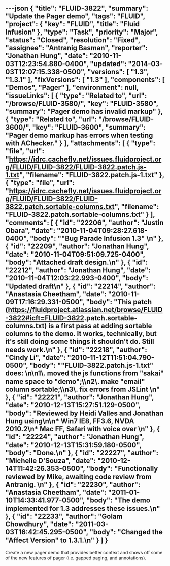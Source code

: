 ---json
{
  "title": "FLUID-3822",
  "summary": "Update the Pager demo",
  "tags": "FLUID",
  "project": {
    "key": "FLUID",
    "title": "Fluid Infusion"
  },
  "type": "Task",
  "priority": "Major",
  "status": "Closed",
  "resolution": "Fixed",
  "assignee": "Antranig Basman",
  "reporter": "Jonathan Hung",
  "date": "2010-11-03T12:23:54.880-0400",
  "updated": "2014-03-03T12:07:15.338-0500",
  "versions": [
    "1.3",
    "1.3.1"
  ],
  "fixVersions": [
    "1.3"
  ],
  "components": [
    "Demos",
    "Pager"
  ],
  "environment": null,
  "issueLinks": [
    {
      "type": "Related to",
      "url": "/browse/FLUID-3580/",
      "key": "FLUID-3580",
      "summary": "Pager demo has invalid markup"
    },
    {
      "type": "Related to",
      "url": "/browse/FLUID-3600/",
      "key": "FLUID-3600",
      "summary": "Pager demo markup has errors when testing with AChecker."
    }
  ],
  "attachments": [
    {
      "type": "file",
      "url": "https://idrc.cachefly.net/issues.fluidproject.org/FLUID/FLUID-3822/FLUID-3822.patch.js-1.txt",
      "filename": "FLUID-3822.patch.js-1.txt"
    },
    {
      "type": "file",
      "url": "https://idrc.cachefly.net/issues.fluidproject.org/FLUID/FLUID-3822/FLUID-3822.patch.sortable-columns.txt",
      "filename": "FLUID-3822.patch.sortable-columns.txt"
    }
  ],
  "comments": [
    {
      "id": "22206",
      "author": "Justin Obara",
      "date": "2010-11-04T09:28:27.618-0400",
      "body": "\"Bug Parade Infusion 1.3\"&#x20;\n"
    },
    {
      "id": "22209",
      "author": "Jonathan Hung",
      "date": "2010-11-04T09:51:09.725-0400",
      "body": "Attached draft design.\n"
    },
    {
      "id": "22212",
      "author": "Jonathan Hung",
      "date": "2010-11-04T12:03:22.993-0400",
      "body": "Updated draft\n"
    },
    {
      "id": "22214",
      "author": "Anastasia Cheetham",
      "date": "2010-11-09T17:16:29.331-0500",
      "body": "This patch (<https://fluidproject.atlassian.net/browse/FLUID-3822#icft=FLUID-3822>.patch.sortable-columns.txt) is a first pass at adding sortable columns to the demo. It works, technically, but it's still doing some things it shouldn't do. Still needs work.\n"
    },
    {
      "id": "22218",
      "author": "Cindy Li",
      "date": "2010-11-12T11:51:04.790-0500",
      "body": "\"FLUID-3822.patch.js-1.txt\" does:&#x20;\n\n1\\. moved the js functions from \"sakai\" name space to \"demo\";\\\n2\\. make \"email\" column sortable;\\\n3\\. fix errors from JSLint&#x20;\n"
    },
    {
      "id": "22221",
      "author": "Jonathan Hung",
      "date": "2010-12-13T15:27:51.129-0500",
      "body": "Reviewed by Heidi Valles and Jonathan Hung using\n\n* Win7 IE8, FF3.6, NVDA 2010.2\n* Mac FF, Safari with  voice over&#x20;\n"
    },
    {
      "id": "22224",
      "author": "Jonathan Hung",
      "date": "2010-12-13T15:31:59.180-0500",
      "body": "Done.\n"
    },
    {
      "id": "22227",
      "author": "Michelle D'Souza",
      "date": "2010-12-14T11:42:26.353-0500",
      "body": "Functionally reviewed by Mike, awaiting code review from Antranig.&#x20;\n"
    },
    {
      "id": "22230",
      "author": "Anastasia Cheetham",
      "date": "2011-01-10T14:33:41.977-0500",
      "body": "The demo implemented for 1.3 addresses these issues.\n"
    },
    {
      "id": "22233",
      "author": "Golam Chowdhury",
      "date": "2011-03-03T16:42:45.295-0500",
      "body": "Changed the \"Affect Version\" to 1.3.1.\n"
    }
  ]
}
---
Create a new pager demo that provides better context and shows off some of the new features of pager (i.e. gapped paging, and annotations).

        